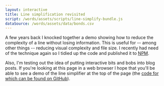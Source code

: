 ```yaml
---
layout: interactive
title: Line simplification revisited
script: /words/assets/scripts/line-simplify-bundle.js
dataSource: /words/assets/data/bonds.csv
---
```

A few years back I knocked together a demo showing how to reduce the complexity of a line without losing information. This is useful for -- among other things -- reducing visual complexity and file size. I recently had need of the technique again so I tidied up the code and published it to [NPM](https://www.npmjs.com/package/@tomgp/line-simplification). 

Also, I'm testing out the idea of putting interactive bits and bobs into blog posts. If you're looking at this page in a web browser I hope that you'll be able to see a demo of the line simplifier at the top of the page (the [code for which can be found on GitHub](https://github.com/tomgp/simplify-line)).